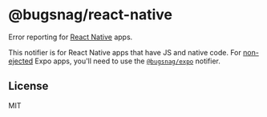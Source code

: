 # @bugsnag/react-native

Error reporting for [React Native](https://facebook.github.io/react-native/) apps.

This notifier is for React Native apps that have JS and native code. For [non-ejected](https://docs.expo.io/versions/v32.0.0/workflow/glossary-of-terms/#eject) Expo apps, you'll need to use the [`@bugsnag/expo`](../expo) notifier.

## License
MIT
